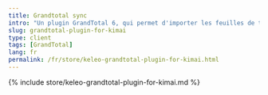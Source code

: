 ```yaml
---
title: Grandtotal sync
intro: "Un plugin GrandTotal 6, qui permet d'importer les feuilles de temps Kimai"
slug: grandtotal-plugin-for-kimai
type: client
tags: [GrandTotal]
lang: fr
permalink: /fr/store/keleo-grandtotal-plugin-for-kimai.html
---
```


{% include store/keleo-grandtotal-plugin-for-kimai.md %}

